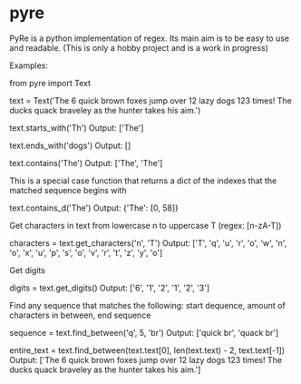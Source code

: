 # pyre
PyRe is a python implementation of regex. Its main aim is to be easy to use and readable. (This is only a hobby project and is a work in progress)

Examples:

from pyre import Text

text = Text('The 6 quick brown foxes jump over 12 lazy dogs 123 times! The ducks quack braveley as the hunter takes his aim.')

text.starts_with('Th')
Output: ['The']

text.ends_with('dogs')
Output: []

text.contains('The')
Output: ['The', 'The']

This is a special case function that returns a dict of the indexes that the matched sequence begins with

text.contains_d('The')
Output: {'The': [0, 58]}

Get characters in text from lowercase n to uppercase T (regex: [n-zA-T])

characters = text.get_characters('n', 'T')
Output: ['T', 'q', 'u', 'r', 'o', 'w', 'n', 'o', 'x', 'u', 'p', 's', 'o', 'v', 'r', 't', 'z', 'y', 'o']

Get digits

digits = text.get_digits()
Output: ['6', '1', '2', '1', '2', '3']

Find any sequence that matches the following: start dequence, amount of characters in between, end sequence

sequence = text.find_between('q', 5, 'br')
Output: ['quick br', 'quack br']

entire_text = text.find_between(text.text[0], len(text.text) - 2, text.text[-1])
Output: ['The 6 quick brown foxes jump over 12 lazy dogs 123 times! The ducks quack braveley as the hunter takes his aim.']
